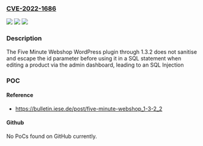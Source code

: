 ### [CVE-2022-1686](https://cve.mitre.org/cgi-bin/cvename.cgi?name=CVE-2022-1686)
![](https://img.shields.io/static/v1?label=Product&message=Five%20Minute%20Webshop&color=blue)
![](https://img.shields.io/static/v1?label=Version&message=n%2Fa&color=blue)
![](https://img.shields.io/static/v1?label=Vulnerability&message=CWE-89%20SQL%20Injection&color=brighgreen)

### Description

The Five Minute Webshop WordPress plugin through 1.3.2 does not sanitise and escape the id parameter before using it in a SQL statement when editing a product via the admin dashboard, leading to an SQL Injection

### POC

#### Reference
- https://bulletin.iese.de/post/five-minute-webshop_1-3-2_2

#### Github
No PoCs found on GitHub currently.

